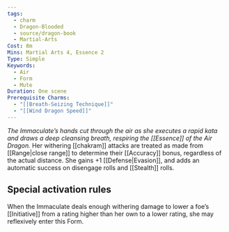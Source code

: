 ```yaml
---
tags:
  - charm
  - Dragon-Blooded
  - source/dragon-book
  - Martial-Arts
Cost: 8m
Mins: Martial Arts 4, Essence 2
Type: Simple
Keywords:
  - Air
  - Form
  - Mute
Duration: One scene
Prerequisite Charms:
  - "[[Breath-Seizing Technique]]"
  - "[[Wind Dragon Speed]]"
---
```

*The Immaculate’s hands cut through the air as she executes a rapid kata and draws a deep cleansing breath, respiring the [[Essence]] of the Air Dragon.*
Her withering [[chakram]] attacks are treated as made from [[Range|close range]] to determine their [[Accuracy]] bonus, regardless of the actual distance. She gains +1 [[Defense|Evasion]], and adds an automatic success on disengage rolls and [[Stealth]] rolls.
## Special activation rules 
When the Immaculate deals enough withering damage to lower a foe’s [[Initiative]] from a rating higher than her own to a lower rating, she may reflexively enter this Form.
